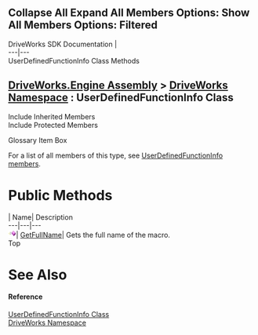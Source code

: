        

 Collapse All Expand All  Members Options: Show All  Members Options: Filtered   
---  
DriveWorks SDK Documentation  |   
---|---  
UserDefinedFunctionInfo Class Methods   
  
[DriveWorks.Engine Assembly](topic2156.md) > [DriveWorks Namespace](topic2159.md) : UserDefinedFunctionInfo Class  
---  
  
Include Inherited Members    
Include Protected Members    


Glossary Item Box

For a list of all members of this type, see [UserDefinedFunctionInfo members](topic5810.md).

# Public Methods

| Name| Description  
---|---|---  
![Public Method](dotnetimages/publicMethod.gif)| [GetFullName](topic5815.md)| Gets the full name of the macro.   
Top

# See Also

#### Reference

[UserDefinedFunctionInfo Class](topic5809.md)   
[DriveWorks Namespace](topic2159.md)


